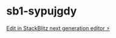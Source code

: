 # sb1-sypujgdy

[Edit in StackBlitz next generation editor ⚡️](https://stackblitz.com/~/github.com/bangjohn/sb1-sypujgdy)